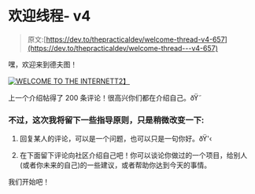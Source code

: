 # 欢迎线程- v4

> 原文:[https://dev.to/thepracticaldev/welcome-thread-v4-657](https://dev.to/thepracticaldev/welcome-thread---v4-657)

嘿，欢迎来到德夫图！

[![WELCOME TO THE INTERNET](../Images/b83b0a1836c101c994ad8237eedd2cdb.png)T2】](https://i.giphy.com/media/bcKmIWkUMCjVm/giphy.gif)

上一个介绍帖得了 200 条评论！很高兴你们都在介绍自己。ðŸ˜

### [](#im-going-to-leave-some-guidelines-this-time-though-just-to-shake-it-up-a-bit)不过，这次我将留下一些指导原则，只是稍微改变一下:

1.  回复某人的评论，可以是一个问题，也可以只是一句你好。ðŸ'‹

2.  在下面留下评论向社区介绍自己吧！你可以谈论你做过的一个项目，给别人(或者你未来的自己)的一些建议，或者帮助你达到今天的事情。

我们开始吧！